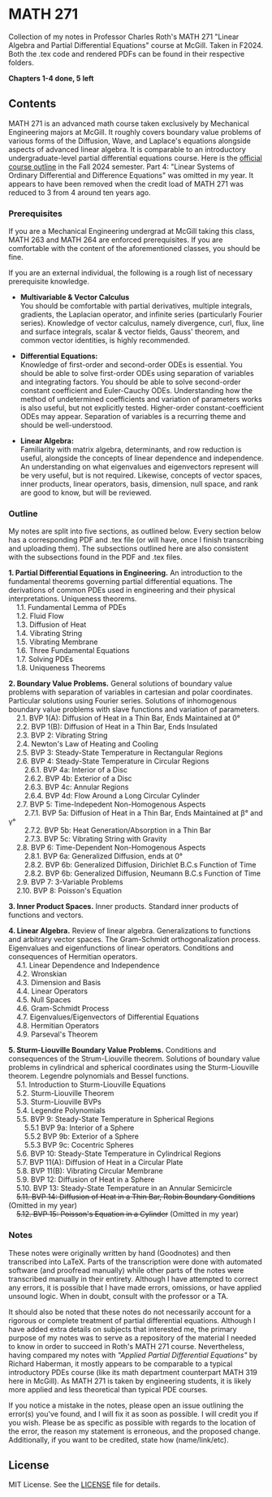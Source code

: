# MATH 271
Collection of my notes in Professor Charles Roth's MATH 271 "Linear Algebra and Partial Differential Equations" course at McGill. Taken in F2024. Both the .tex code and rendered PDFs can be found in their respective folders.  

**Chapters 1-4 done, 5 left**
## Contents  
MATH 271 is an advanced math course taken exclusively by Mechanical Engineering majors at McGill. It roughly covers boundary value problems of various forms of the Diffusion, Wave, and Laplace's equations alongside aspects of advanced linear algebra. It is comparable to an introductory undergraduate-level partial differential equations course. Here is the [official course outline](./Course%20Outline.pdf) in the Fall 2024 semester. Part 4: "Linear Systems of Ordinary Differential and Difference Equations" was omitted in my year. It appears to have been removed when the credit load of MATH 271 was reduced to 3 from 4 around ten years ago.  

### Prerequisites
If you are a Mechanical Engineering undergrad at McGill taking this class, MATH 263 and MATH 264 are enforced prerequisites. If you are comfortable with the content of the aforementioned classes, you should be fine.  

If you are an external individual, the following is a rough list of necessary prerequisite knowledge. 
- **Multivariable & Vector Calculus**  
  You should be comfortable with partial derivatives, multiple integrals, gradients, the Laplacian operator, and infinite series (particularly Fourier series). Knowledge of vector calculus, namely divergence, curl, flux, line and surface integrals, scalar & vector fields, Gauss' theorem, and common vector identities, is highly recommended.  
  
- **Differential Equations:**  
  Knowledge of first-order and second-order ODEs is essential. You should be able to solve first-order ODEs using separation of variables and integrating factors. You should be able to solve second-order constant coefficient and Euler-Cauchy ODEs. Understanding how the method of undetermined coefficients and variation of parameters works is also useful, but not explicitly tested. Higher-order constant-coefficient ODEs may appear. Separation of variables is a recurring theme and should be well-understood. 

- **Linear Algebra:**  
  Familiarity with matrix algebra, determinants, and row reduction is useful, alongside the concepts of linear dependence and independence. An understanding on what eigenvalues and eigenvectors represent will be very useful, but is not required. Likewise, concepts of vector spaces, inner products, linear operators, basis, dimension, null space, and rank are good to know, but will be reviewed.

### Outline  
  
My notes are split into five sections, as outlined below. Every section below has a corresponding PDF and .tex file (or will have, once I finish transcribing and uploading them). The subsections outlined here are also consistent with the subsections found in the PDF and .tex files. 

**1. Partial Differential Equations in Engineering.** An introduction to the fundamental theorems governing partial differential equations. The derivations of common PDEs used in engineering and their physical interpretations. Uniqueness theorems.  
&nbsp;&nbsp;&nbsp;&nbsp;1.1. Fundamental Lemma of PDEs  
&nbsp;&nbsp;&nbsp;&nbsp;1.2. Fluid Flow  
&nbsp;&nbsp;&nbsp;&nbsp;1.3. Diffusion of Heat  
&nbsp;&nbsp;&nbsp;&nbsp;1.4. Vibrating String  
&nbsp;&nbsp;&nbsp;&nbsp;1.5. Vibrating Membrane  
&nbsp;&nbsp;&nbsp;&nbsp;1.6. Three Fundamental Equations  
&nbsp;&nbsp;&nbsp;&nbsp;1.7. Solving PDEs  
&nbsp;&nbsp;&nbsp;&nbsp;1.8. Uniqueness Theorems  

**2. Boundary Value Problems.**  General solutions of boundary value problems with separation of variables in cartesian and polar coordinates. Particular solutions using Fourier series. Solutions of inhomogenous boundary value problems with slave functions and variation of parameters.  
&nbsp;&nbsp;&nbsp;&nbsp;2.1. BVP 1(A): Diffusion of Heat in a Thin Bar, Ends Maintained at 0&deg;   
&nbsp;&nbsp;&nbsp;&nbsp;2.2. BVP 1(B): Diffusion of Heat in a Thin Bar, Ends Insulated  
&nbsp;&nbsp;&nbsp;&nbsp;2.3. BVP 2: Vibrating String  
&nbsp;&nbsp;&nbsp;&nbsp;2.4. Newton's Law of Heating and Cooling  
&nbsp;&nbsp;&nbsp;&nbsp;2.5. BVP 3: Steady-State Temperature in Rectangular Regions  
&nbsp;&nbsp;&nbsp;&nbsp;2.6. BVP 4: Steady-State Temperature in Circular Regions  
&nbsp;&nbsp;&nbsp;&nbsp;&nbsp;&nbsp;&nbsp;&nbsp;2.6.1. BVP 4a: Interior of a Disc  
&nbsp;&nbsp;&nbsp;&nbsp;&nbsp;&nbsp;&nbsp;&nbsp;2.6.2. BVP 4b: Exterior of a Disc  
&nbsp;&nbsp;&nbsp;&nbsp;&nbsp;&nbsp;&nbsp;&nbsp;2.6.3. BVP 4c: Annular Regions  
&nbsp;&nbsp;&nbsp;&nbsp;&nbsp;&nbsp;&nbsp;&nbsp;2.6.4. BVP 4d: Flow Around a Long Circular Cylinder  
&nbsp;&nbsp;&nbsp;&nbsp;2.7. BVP 5: Time-Indepedent Non-Homogenous Aspects  
&nbsp;&nbsp;&nbsp;&nbsp;&nbsp;&nbsp;&nbsp;&nbsp;2.7.1. BVP 5a: Diffusion of Heat in a Thin Bar, Ends Maintained at β&deg; and γ&deg;   
&nbsp;&nbsp;&nbsp;&nbsp;&nbsp;&nbsp;&nbsp;&nbsp;2.7.2. BVP 5b: Heat Generation/Absorption in a Thin Bar  
&nbsp;&nbsp;&nbsp;&nbsp;&nbsp;&nbsp;&nbsp;&nbsp;2.7.3. BVP 5c: Vibrating String with Gravity  
&nbsp;&nbsp;&nbsp;&nbsp;2.8. BVP 6: Time-Dependent Non-Homogenous Aspects  
&nbsp;&nbsp;&nbsp;&nbsp;&nbsp;&nbsp;&nbsp;&nbsp;2.8.1. BVP 6a: Generalized Diffusion, ends at 0&deg;  
&nbsp;&nbsp;&nbsp;&nbsp;&nbsp;&nbsp;&nbsp;&nbsp;2.8.2. BVP 6b: Generalized Diffusion, Dirichlet B.C.s Function of Time  
&nbsp;&nbsp;&nbsp;&nbsp;&nbsp;&nbsp;&nbsp;&nbsp;2.8.2. BVP 6b: Generalized Diffusion, Neumann B.C.s Function of Time  
&nbsp;&nbsp;&nbsp;&nbsp;2.9. BVP 7: 3-Variable Problems  
&nbsp;&nbsp;&nbsp;&nbsp;2.10. BVP 8: Poisson's Equation  

**3. Inner Product Spaces.**  Inner products. Standard inner products of functions and vectors.  

**4. Linear Algebra.**  Review of linear algebra. Generalizations to functions and arbitrary vector spaces. The Gram-Schmidt orthogonalization process. Eigenvalues and eigenfunctions of linear operators. Conditions and consequences of Hermitian operators.  
&nbsp;&nbsp;&nbsp;&nbsp;4.1. Linear Dependence and Independence  
&nbsp;&nbsp;&nbsp;&nbsp;4.2. Wronskian  
&nbsp;&nbsp;&nbsp;&nbsp;4.3. Dimension and Basis  
&nbsp;&nbsp;&nbsp;&nbsp;4.4. Linear Operators  
&nbsp;&nbsp;&nbsp;&nbsp;4.5. Null Spaces  
&nbsp;&nbsp;&nbsp;&nbsp;4.6. Gram-Schmidt Process  
&nbsp;&nbsp;&nbsp;&nbsp;4.7. Eigenvalues/Eigenvectors of Differential Equations  
&nbsp;&nbsp;&nbsp;&nbsp;4.8. Hermitian Operators  
&nbsp;&nbsp;&nbsp;&nbsp;4.9. Parseval's Theorem  

**5. Sturm-Liouville Boundary Value Problems.**  Conditions and consequences of the Strum-Liouville theorem. Solutions of boundary value problems in cylindrical and spherical coordinates using the Sturm-Liouville theorem. Legendre polynomials and Bessel functions.  
&nbsp;&nbsp;&nbsp;&nbsp;5.1. Introduction to Sturm-Liouville Equations  
&nbsp;&nbsp;&nbsp;&nbsp;5.2. Sturm-Liouville Theorem  
&nbsp;&nbsp;&nbsp;&nbsp;5.3. Sturm-Liouville BVPs  
&nbsp;&nbsp;&nbsp;&nbsp;5.4. Legendre Polynomials  
&nbsp;&nbsp;&nbsp;&nbsp;5.5. BVP 9: Steady-State Temperature in Spherical Regions  
&nbsp;&nbsp;&nbsp;&nbsp;&nbsp;&nbsp;&nbsp;&nbsp;5.5.1 BVP 9a: Interior of a Sphere  
&nbsp;&nbsp;&nbsp;&nbsp;&nbsp;&nbsp;&nbsp;&nbsp;5.5.2 BVP 9b: Exterior of a Sphere  
&nbsp;&nbsp;&nbsp;&nbsp;&nbsp;&nbsp;&nbsp;&nbsp;5.5.3 BVP 9c: Cocentric Spheres  
&nbsp;&nbsp;&nbsp;&nbsp;5.6. BVP 10: Steady-State Temperature in Cylindrical Regions  
&nbsp;&nbsp;&nbsp;&nbsp;5.7. BVP 11(A): Diffusion of Heat in a Circular Plate  
&nbsp;&nbsp;&nbsp;&nbsp;5.8. BVP 11(B): Vibrating Circular Membrane  
&nbsp;&nbsp;&nbsp;&nbsp;5.9. BVP 12: Diffusion of Heat in a Sphere  
&nbsp;&nbsp;&nbsp;&nbsp;5.10. BVP 13: Steady-State Temperature in an Annular Semicircle  
&nbsp;&nbsp;&nbsp;&nbsp;~~5.11. BVP 14: Diffusion of Heat in a Thin Bar, Robin Boundary Conditions~~ (Omitted in my year)  
&nbsp;&nbsp;&nbsp;&nbsp;~~5.12. BVP 15: Poisson's Equation in a Cylinder~~ (Omitted in my year)  

### Notes  
These notes were originally written by hand (Goodnotes) and then transcribed into LaTeX. Parts of the transcription were done with automated software (and proofread manually) while other parts of the notes were transcribed manually in their entirety. Although I have attempted to correct any errors, it is possible that I have made errors, omissions, or have applied unsound logic. When in doubt, consult with the professor or a TA.  

It should also be noted that these notes do not necessarily account for a rigorous or complete treatment of partial differential equations. Although I have added extra details on subjects that interested me, the primary purpose of my notes was to serve as a repository of the material I needed to know in order to succeed in Roth's MATH 271 course. Nevertheless, having compared my notes with *"Applied Partial Differential Equations"* by Richard Haberman, it mostly appears to be comparable to a typical introductory PDEs course (like its math department counterpart MATH 319 here in McGill). As MATH 271 is taken by engineering students, it is likely more applied and less theoretical than typical PDE courses.  

If you notice a mistake in the notes, please open an issue outlining the error(s) you've found, and I will fix it as soon as possible. I will credit you if you wish. Please be as specific as possible with regards to the location of the error, the reason my statement is erroneous, and the proposed change. Additionally, if you want to be credited, state how (name/link/etc).

## License  
MIT License. See the [LICENSE](./LICENSE) file for details.
